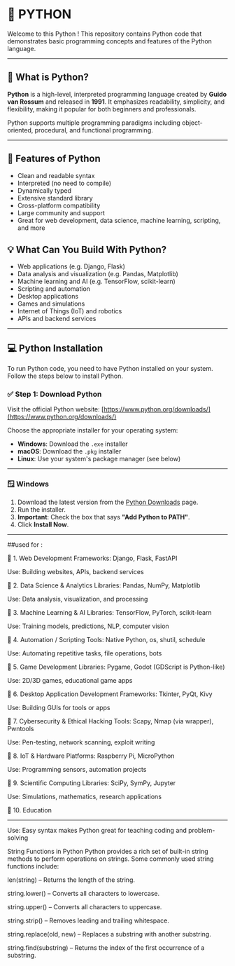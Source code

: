 # 🐍 PYTHON 

Welcome to this Python ! This repository contains Python code that demonstrates basic programming concepts and features of the Python language.

---

## 📖 What is Python?

**Python** is a high-level, interpreted programming language created by **Guido van Rossum** and released in **1991**. It emphasizes readability, simplicity, and flexibility, making it popular for both beginners and professionals.

Python supports multiple programming paradigms including object-oriented, procedural, and functional programming.

---

## 🚀 Features of Python

- Clean and readable syntax
- Interpreted (no need to compile)
- Dynamically typed
- Extensive standard library
- Cross-platform compatibility
- Large community and support
- Great for web development, data science, machine learning, scripting, and more

## 💡 What Can You Build With Python?

- Web applications (e.g. Django, Flask)
- Data analysis and visualization (e.g. Pandas, Matplotlib)
- Machine learning and AI (e.g. TensorFlow, scikit-learn)
- Scripting and automation
- Desktop applications
- Games and simulations
- Internet of Things (IoT) and robotics
- APIs and backend services

---

## 💻 Python Installation

To run Python code, you need to have Python installed on your system. Follow the steps below to install Python.

### ✅ Step 1: Download Python

Visit the official Python website: [https://www.python.org/downloads/](https://www.python.org/downloads/)

Choose the appropriate installer for your operating system:

- **Windows**: Download the `.exe` installer
- **macOS**: Download the `.pkg` installer
- **Linux**: Use your system's package manager (see below)

---

### 🪟 Windows

1. Download the latest version from the [Python Downloads](https://www.python.org/downloads/windows/) page.
2. Run the installer.
3. **Important**: Check the box that says **"Add Python to PATH"**.
4. Click **Install Now**.

---

##used for :

🔹 1. Web Development
Frameworks: Django, Flask, FastAPI

Use: Building websites, APIs, backend services

🔹 2. Data Science & Analytics
Libraries: Pandas, NumPy, Matplotlib

Use: Data analysis, visualization, and processing

🔹 3. Machine Learning & AI
Libraries: TensorFlow, PyTorch, scikit-learn

Use: Training models, predictions, NLP, computer vision

🔹 4. Automation / Scripting
Tools: Native Python, os, shutil, schedule

Use: Automating repetitive tasks, file operations, bots

🔹 5. Game Development
Libraries: Pygame, Godot (GDScript is Python-like)

Use: 2D/3D games, educational game apps

🔹 6. Desktop Application Development
Frameworks: Tkinter, PyQt, Kivy

Use: Building GUIs for tools or apps

🔹 7. Cybersecurity & Ethical Hacking
Tools: Scapy, Nmap (via wrapper), Pwntools

Use: Pen-testing, network scanning, exploit writing

🔹 8. IoT & Hardware
Platforms: Raspberry Pi, MicroPython

Use: Programming sensors, automation projects

🔹 9. Scientific Computing
Libraries: SciPy, SymPy, Jupyter

Use: Simulations, mathematics, research applications

🔹 10. Education

---

Use: Easy syntax makes Python great for teaching coding and problem-solving

String Functions in Python
Python provides a rich set of built-in string methods to perform operations on strings. Some commonly used string functions include:

len(string) – Returns the length of the string.

string.lower() – Converts all characters to lowercase.

string.upper() – Converts all characters to uppercase.

string.strip() – Removes leading and trailing whitespace.

string.replace(old, new) – Replaces a substring with another substring.

string.find(substring) – Returns the index of the first occurrence of a substring.






